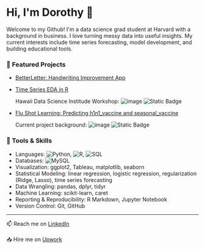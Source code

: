 # Hi, I'm Dorothy 👋

Welcome to my Github! I'm a data science grad student at Harvard with a background in business. I love turning messy data into useful insights. My current interests include time series forecasting, model development, and building educational tools.

### 📌 Featured Projects
- [BetterLetter: Handwriting Improvement App](https://github.com/dorothyavo/betterletterapp)
- [Time Series EDA in R](https://github.com/change-hi/change-hi.github.io)

  Hawaii Data Science Institude Workshop:
  ![image](https://github.com/user-attachments/assets/37cc29e3-350f-4a48-92e1-282cbab7135b)
  ![Static Badge](https://img.shields.io/badge/R-Studio?logo=%3Csvg%20role%3D%22img%22%20viewBox%3D%220%200%2024%2024%22%20xmlns%3D%22http%3A%2F%2Fwww.w3.org%2F2000%2Fsvg%22%3E%3Ctitle%3ERStudio%20IDE%3C%2Ftitle%3E%3Cpath%20d%3D%22M12.178.002a12.002%2012.002%200%200%200-8.662%203.515%2012.002%2012.002%200%200%200%200%2016.97%2012.002%2012.002%200%200%200%2016.97%200%2012.002%2012.002%200%200%200%200-16.97A12.002%2012.002%200%200%200%2012.179.002zM7.77%205.995c.562.128%201.05.217%201.663.217.921%200%201.863-.217%202.786-.217%201.79%200%203.45.814%203.45%202.8%200%201.54-.921%202.517-2.35%202.93l2.788%204.107h1.301v1.01h-1.986l-3.293-4.934h-1.757v3.924h1.718v1.01H7.77v-1.01h1.483V7.134L7.77%206.951v-.957zm4.466%201.012c-.596%200-1.213.053-1.864.127v3.798l.941.02c2.298.034%203.183-.85%203.183-2.026%200-1.376-.997-1.919-2.26-1.919z%22%2F%3E%3C%2Fsvg%3E&label=R-Studio&color=1F65CC)




- [Flu Shot Learning: Predicting h1n1_vaccine and seasonal_vaccine](https://github.com/dorothyavo/Predicting-H1N1-and-Seasonal-Flu-Vaccines-)
  
  Current project background:
  ![image](https://github.com/user-attachments/assets/3f3ff60b-730f-4a41-ab86-6d02239be0ff)
  ![Static Badge](https://img.shields.io/badge/R-Studio?logo=%3Csvg%20role%3D%22img%22%20viewBox%3D%220%200%2024%2024%22%20xmlns%3D%22http%3A%2F%2Fwww.w3.org%2F2000%2Fsvg%22%3E%3Ctitle%3ERStudio%20IDE%3C%2Ftitle%3E%3Cpath%20d%3D%22M12.178.002a12.002%2012.002%200%200%200-8.662%203.515%2012.002%2012.002%200%200%200%200%2016.97%2012.002%2012.002%200%200%200%2016.97%200%2012.002%2012.002%200%200%200%200-16.97A12.002%2012.002%200%200%200%2012.179.002zM7.77%205.995c.562.128%201.05.217%201.663.217.921%200%201.863-.217%202.786-.217%201.79%200%203.45.814%203.45%202.8%200%201.54-.921%202.517-2.35%202.93l2.788%204.107h1.301v1.01h-1.986l-3.293-4.934h-1.757v3.924h1.718v1.01H7.77v-1.01h1.483V7.134L7.77%206.951v-.957zm4.466%201.012c-.596%200-1.213.053-1.864.127v3.798l.941.02c2.298.034%203.183-.85%203.183-2.026%200-1.376-.997-1.919-2.26-1.919z%22%2F%3E%3C%2Fsvg%3E&label=R-Studio&color=1F65CC)

### 🧰 Tools & Skills
- Languages: ![Python](https://img.shields.io/badge/Python--red?labelColor=red), ![R](https://img.shields.io/badge/R--1F65CC?style=flat&labelColor=1F65CC), ![SQL](https://img.shields.io/badge/SQL--green?labelColor=green)
- Databases: ![MySQL](https://img.shields.io/badge/MySQL--green)
- Visualization: ggplot2, Tableau, matplotlib, seaborn
- Statistical Modeling: linear regression, logistic regression, regularization (Ridge, Lasso), time series forecasting
- Data Wrangling: pandas, dplyr, tidyr
- Machine Learning: scikit-learn, caret
- Reporting & Reproducibility: R Markdown, Jupyter Notebook
- Version Control: Git, GitHub

---

📫 Reach me on [LinkedIn](https://www.linkedin.com/in/dorothy-vo-7005aa344/)<br><br>
📥 Hire me on [Upwork](https://www.upwork.com/freelancers/~01223bd55335eb0d51?mp_source=share)
